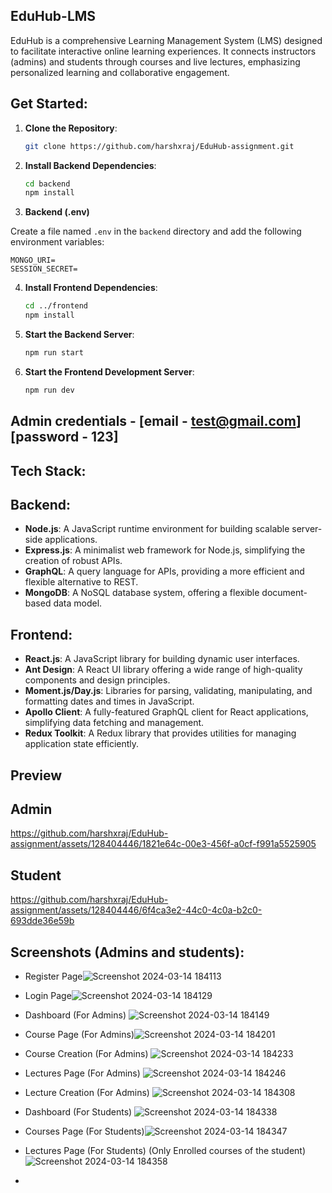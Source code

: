 ## EduHub-LMS
EduHub is a comprehensive Learning Management System (LMS) designed to facilitate interactive online learning experiences. It connects instructors (admins) and students through courses and live lectures, emphasizing personalized learning and collaborative engagement.

## Get Started:
1. **Clone the Repository**:

   ```bash
   git clone https://github.com/harshxraj/EduHub-assignment.git
   ```

2. **Install Backend Dependencies**:

   ```bash
   cd backend
   npm install
   ```

3. **Backend (.env)**

 Create a file named `.env` in the `backend` directory and add the following environment variables:

  ```
  MONGO_URI=
  SESSION_SECRET=
  ```
4. **Install Frontend Dependencies**:

   ```bash
   cd ../frontend
   npm install
   ```

5. **Start the Backend Server**:

   ```bash
   npm run start
   ```

6. **Start the Frontend Development Server**:

   ```bash
   npm run dev
   ```
## Admin credentials - [email - test@gmail.com] [password - 123]

## Tech Stack:
## Backend:
- **Node.js**: A JavaScript runtime environment for building scalable server-side applications.
- **Express.js**: A minimalist web framework for Node.js, simplifying the creation of robust APIs.
- **GraphQL**: A query language for APIs, providing a more efficient and flexible alternative to REST.
- **MongoDB**: A NoSQL database system, offering a flexible document-based data model.

## Frontend:
- **React.js**: A JavaScript library for building dynamic user interfaces.
- **Ant Design**: A React UI library offering a wide range of high-quality components and design principles.
- **Moment.js/Day.js**: Libraries for parsing, validating, manipulating, and formatting dates and times in JavaScript.
- **Apollo Client**: A fully-featured GraphQL client for React applications, simplifying data fetching and management.
- **Redux Toolkit**: A Redux library that provides utilities for managing application state efficiently.

## Preview
## Admin 
https://github.com/harshxraj/EduHub-assignment/assets/128404446/1821e64c-00e3-456f-a0cf-f991a5525905

## Student
https://github.com/harshxraj/EduHub-assignment/assets/128404446/6f4ca3e2-44c0-4c0a-b2c0-693dde36e59b


## Screenshots (Admins and students):
- Register Page![Screenshot 2024-03-14 184113](https://github.com/harshxraj/EduHub-assignment/assets/128404446/7c5f9826-c31a-4928-8cc4-0e907593f8eb)
- Login Page![Screenshot 2024-03-14 184129](https://github.com/harshxraj/EduHub-assignment/assets/128404446/58cc5293-5e6f-4ebd-8787-32b04a5023dc)
- Dashboard (For Admins) ![Screenshot 2024-03-14 184149](https://github.com/harshxraj/EduHub-assignment/assets/128404446/615ac313-09f7-4c82-aac8-709d3549e271)
- Course Page (For Admins)![Screenshot 2024-03-14 184201](https://github.com/harshxraj/EduHub-assignment/assets/128404446/88999d07-d8f9-4948-92b9-6aa43de665be)

- Course Creation (For Admins) ![Screenshot 2024-03-14 184233](https://github.com/harshxraj/EduHub-assignment/assets/128404446/c0960710-305f-4fb0-bf03-4942bd0534e3)
- Lectures Page (For Admins) ![Screenshot 2024-03-14 184246](https://github.com/harshxraj/EduHub-assignment/assets/128404446/7b4a66dd-aaee-4735-a92d-b539f438d7a2)
- Lecture Creation (For Admins) ![Screenshot 2024-03-14 184308](https://github.com/harshxraj/EduHub-assignment/assets/128404446/d09998f6-f9d3-4e1d-b7de-04d26b8b57d3)
- Dashboard (For Students) ![Screenshot 2024-03-14 184338](https://github.com/harshxraj/EduHub-assignment/assets/128404446/e467fbd2-06d8-44ac-9d51-a646e0be4e82)
- Courses Page (For Students)![Screenshot 2024-03-14 184347](https://github.com/harshxraj/EduHub-assignment/assets/128404446/953b48aa-6bb7-4ae2-bc7d-d17922cfc8f1)
- Lectures Page (For Students) (Only Enrolled courses of the student)![Screenshot 2024-03-14 184358](https://github.com/harshxraj/EduHub-assignment/assets/128404446/41d70faa-a383-4869-80ed-f6bed86a8a9d)

- 






